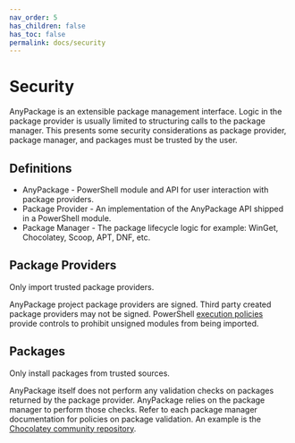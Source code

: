 ```yaml
---
nav_order: 5
has_children: false
has_toc: false
permalink: docs/security
---
```


# Security

AnyPackage is an extensible package management interface.
Logic in the package provider is usually limited to structuring calls to the package manager.
This presents some security considerations as package provider, package manager, and packages must be trusted by the user.

## Definitions

* AnyPackage - PowerShell module and API for user interaction with package providers.
* Package Provider - An implementation of the AnyPackage API shipped in a PowerShell module.
* Package Manager - The package lifecycle logic for example: WinGet, Chocolatey, Scoop, APT, DNF, etc.

## Package Providers

Only import trusted package providers.

AnyPackage project package providers are signed.
Third party created package providers may not be signed.
PowerShell [execution policies](https://learn.microsoft.com/en-us/powershell/module/microsoft.powershell.core/about/about_execution_policies) provide controls to prohibit unsigned modules from being imported.

## Packages

Only install packages from trusted sources.

AnyPackage itself does not perform any validation checks on packages returned by the package provider.
AnyPackage relies on the package manager to perform those checks.
Refer to each package manager documentation for policies on package validation.
An example is the [Chocolatey community repository](https://docs.chocolatey.org/en-us/information/security/#security-for-the-community-package-repository).
